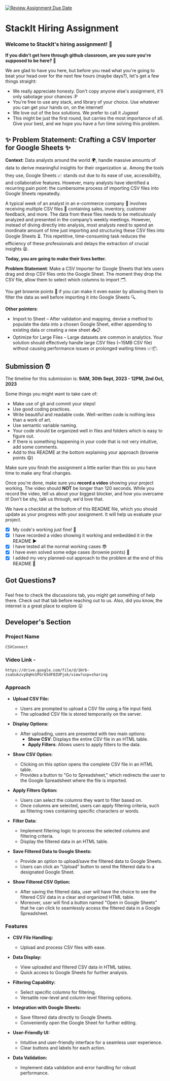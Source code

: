 [![Review Assignment Due Date](https://classroom.github.com/assets/deadline-readme-button-24ddc0f5d75046c5622901739e7c5dd533143b0c8e959d652212380cedb1ea36.svg)](https://classroom.github.com/a/_IojtdoU)
# StackIt Hiring Assignment

### Welcome to StackIt's hiring assignment! 🚀

**If you didn't get here through github classroom, are you sure you're supposed to be here? 🤨**


We are glad to have you here, but before you read what you're going to beat your head over for the next few hours (maybe days?), let's get a few things straight:
- We really appreciate honesty. Don't copy anyone else's assignment, it'll only sabotage your chances :P
- You're free to use any stack, and library of your choice. Use whatever you can get your hands on, on the internet!
- We love out of the box solutions. We prefer to call it *Jugaad* 
- This might be just the first round, but carries the most importance of all. Give your best, and we hope you have a fun time solving this problem.

## ✨ **Problem Statement: Crafting a CSV Importer for Google Sheets** ✨

**Context**:
Data analysts around the world 🌍, handle massive amounts of data to derive meaningful insights for their organization 📊. Among the tools they use, Google Sheets 📈 stands out due to its ease of use, accessibility, and collaborative features. However, many analysts have identified a recurring pain point: the cumbersome process of importing CSV files into Google Sheets repeatedly.

A typical week of an analyst in an e-commerce company 🛒 involves receiving multiple CSV files 📁 containing sales, inventory, customer feedback, and more. The data from these files needs to be meticulously analyzed and presented in the company’s weekly meetings. However, instead of diving directly into analysis, most analysts need to spend an inordinate amount of time just importing and structuring these CSV files into Google Sheets ⏳. This repetitive, time-consuming task reduces the efficiency of these professionals and delays the extraction of crucial insights 😫.

**Today, you are going to make their lives better.**

**Problem Statement**:
Make a CSV Importer for Google Sheets that lets users drag and drop CSV files onto the Google Sheet. The moment they drop the CSV file, allow them to select which columns to import 🗂️.

You get brownie points 🍪 if you can make it even easier by allowing them to filter the data as well before importing it into Google Sheets 🔍.

**Other pointers**:
- Import to Sheet – After validation and mapping, devise a method to populate the data into a chosen Google Sheet, either appending to existing data or creating a new sheet 📥📋.
- Optimize for Large Files – Large datasets are common in analytics. Your solution should effectively handle large CSV files (~15MB CSV file) without causing performance issues or prolonged waiting times 📈📦.

## Submission ⏰
The timeline for this submission is: **9AM, 30th Sept, 2023 - 12PM, 2nd Oct, 2023**

Some things you might want to take care of:
- Make use of git and commit your steps!
- Use good coding practices.
- Write beautiful and readable code. Well-written code is nothing less than a work of art.
- Use semantic variable naming.
- Your code should be organized well in files and folders which is easy to figure out.
- If there is something happening in your code that is not very intuitive, add some comments.
- Add to this README at the bottom explaining your approach (brownie points 😋)

Make sure you finish the assignment a little earlier than this so you have time to make any final changes.

Once you're done, make sure you **record a video** showing your project working. The video should **NOT** be longer than 120 seconds. While you record the video, tell us about your biggest blocker, and how you overcame it! Don't be shy, talk us through, we'd love that.

We have a checklist at the bottom of this README file, which you should update as your progress with your assignment. It will help us evaluate your project.

- [x]  My code's working just fine! 🥳
- [x]  I have recorded a video showing it working and embedded it in the README ▶️
- [x]  I have tested all the normal working cases 😎
- [x]  I have even solved some edge cases (brownie points) 💪
- [x]  I added my very planned-out approach to the problem at the end of this README 📜

## Got Questions❓
Feel free to check the discussions tab, you might get something of help there. Check out that tab before reaching out to us. Also, did you know, the internet is a great place to explore 😛

## Developer's Section

### Project Name
    CSVConnect
    
### Video Link -
    https://drive.google.com/file/d/1Hrb-zsaUukzvyDqHsSPGrk5dF0ZUPjok/view?usp=sharing

    




### Approach
- **Upload CSV File:** 
   - Users are prompted to upload a CSV file using a file input field.
   - The uploaded CSV file is stored temporarily on the server.

- **Display Options:**
   - After uploading, users are presented with two main options:
       - **Show CSV**: Displays the entire CSV file in an HTML table.
       - **Apply Filters**: Allows users to apply filters to the data.

- **Show CSV Option:**
   - Clicking on this option opens the complete CSV file in an HTML table.
   - Provides a button to "Go to Spreadsheet," which redirects the user to the Google Spreadsheet where the file is imported.

- **Apply Filters Option:**
   - Users can select the columns they want to filter based on.
   - Once columns are selected, users can apply filtering criteria, such as filtering rows containing specific characters or words.

- **Filter Data:**
   - Implement filtering logic to process the selected columns and filtering criteria.
   - Display the filtered data in an HTML table.

- **Save Filtered Data to Google Sheets:**
   - Provide an option to upload/save the filtered data to Google Sheets.
   - Users can click an "Upload" button to send the filtered data to a designated Google Sheet.

- **Show Filtered CSV Option:**
   - After saving the filtered data, user will have the choice to see the filtered CSV data in a clear and organized HTML table.
   - Moreover, user will find a button named "Open in Google Sheets" that he can click to seamlessly access the filtered data in a Google Spreadsheet.


### Features
- **CSV File Handling:**
  - Upload and process CSV files with ease.

- **Data Display:**
  - View uploaded and filtered CSV data in HTML tables.
  - Quick access to Google Sheets for further analysis.

- **Filtering Capability:**
  - Select specific columns for filtering.
  - Versatile row-level and column-level filtering options.

- **Integration with Google Sheets:**
  - Save filtered data directly to Google Sheets.
  - Conveniently open the Google Sheet for further editing.

- **User-Friendly UI:**
  - Intuitive and user-friendly interface for a seamless user experience.
  - Clear buttons and labels for each action.

- **Data Validation:**
  - Implement data validation and error handling for robust performance.
